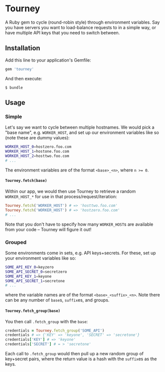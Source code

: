 # Tourney

A Ruby gem to cycle (round-robin style) through environment variables. Say you have servers you want to load-balance requests to in a simple way, or have multiple API keys that you need to switch between.

## Installation

Add this line to your application's Gemfile:

```ruby
gem 'tourney'
```

And then execute:

    $ bundle

## Usage

### Simple

Let's say we want to cycle between multiple hostnames. We would pick a "base name", e.g. `WORKER_HOST`, and set up our environment variables like so (note these are dummy values):

```bash
WORKER_HOST_0=hostzero.foo.com
WORKER_HOST_1=hostone.foo.com
WORKER_HOST_2=hosttwo.foo.com
# ...
```

The environment variables are of the format `<base>_<n>`, where `n >= 0`.

#### `Tourney.fetch(base)`

Within our app, we would then use Tourney to retrieve a random `WORKER_HOST_*` for use in that process/request/iteration:

```ruby
Tourney.fetch('WORKER_HOST') # => 'hosttwo.foo.com'
Tourney.fetch('WORKER_HOST') # => 'hostzero.foo.com'
# ...
```

Note that you don't have to specify how many `WORKER_HOST`s are available from your code – Tourney will figure it out!

### Grouped

Some environments come in sets, e.g. API keys+secrets. For these, set up your environment variables like so:

```bash
SOME_API_KEY_0=keyzero
SOME_API_SECRET_0=secretzero
SOME_API_KEY_1=keyone
SOME_API_SECRET_1=secretone
# ...
```

where the variable names are of the format `<base>_<suffix>_<n>`. Note there can be any number of `base`s, `suffix`es, and groups.

#### `Tourney.fetch_group(base)`

You then call `.fetch_group` with the `base`:

```ruby
credentials = Tourney.fetch_group('SOME_API')
credentials # => {'KEY' => 'keyone', 'SECRET' => 'secretone'}
credentials['KEY'] # => 'keyone'
credentials['SECRET'] # = > 'secretone'
```

Each call to `.fetch_group` would then pull up a new random group of key+secret pairs, where the return value is a hash with the `suffix`es as the keys.
